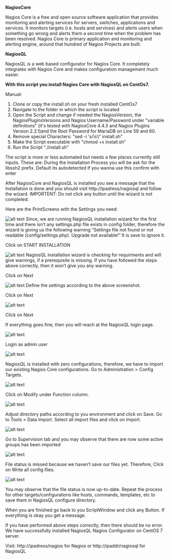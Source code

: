 **NagiosCore**

Nagios Core is a free and open source software application that provides monitoring and alerting services for servers, switches, 
applications and services. It monitors targets (i.e. hosts and services) and alerts users when something go wrong and alerts them a 
second time when the problem has been resolved. Nagios Core is primary application and monitoring and alerting engine, around that 
hundred of Nagios Projects are built.

**NagiosQL**

NagiosQL is a web based configurator for Nagios Core. It completely integrates with Nagios Core and makes configuration management much easier. 


**With this script you install Nagios Core with NagiosQL on CentOs7.**

Manual:

1) Clone or copy the install.sh on your fresh installed CentOs7
2) Navigate to the folder in which the script is located
3) Open the Script and change if needed the NagiosVersion, the NagiosPluginsVersions and Nagios Username/Password under "variable definitions" (it's tested with NagiosCore 4.4.3 and Nagios Plugins Version 2.2.1)and the Root Password for MariaDB on Line 59 and 60.
4) Remove special Characters: "sed -i 's/\r//' install.sh"
5) Make the Script executable with "chmod +x install.sh"
6) Run the Script "./install.sh"

The script is more or less automated but needs a few places currently still inputs.
These are:
During the Installation Process you will be ask for the libssh2 prefix. Default its autodetected if you wanna use this confirm with enter

After NagiosCore and NagiosQL is installed you see a message that the Installation is done and you should visit http://ipadress/nagiosql and follow the wizard. IMPORTENT: Do not click any button until the wizard is not completed. 

Here are the PrintScreens with the Settings you need:

![alt text](https://github.com/elcustrinio/nagioscore-with-nagiosql-centos7/blob/master/NagiosQL%20Web%20Wizard/nagiosql-installation-wizard-01.png)
Since, we are running NagiosQL installation wizard for the first time and there isn’t any settings.php file exists in config folder, therefore the wizard is giving us the following warning “Settings file not found or not readable (config/settings.php). Upgrade not available!” It is save to ignore it.

Click on START INSTALLATION

![alt text](https://github.com/elcustrinio/nagioscore-with-nagiosql-centos7/blob/master/NagiosQL%20Web%20Wizard/nagiosql-installation-wizard-02.png)
NagiosQL installation wizard is checking for requirments and will give warnings, if a prerequisite is missing.
If you have followed the steps above correctly, then it won’t give you any warning.

Click on Next

![alt text](https://github.com/elcustrinio/nagioscore-with-nagiosql-centos7/blob/master/NagiosQL%20Web%20Wizard/nagiosql-installation-wizard-03.png)
Define the settings according to the above screenshot.

Click on Next

![alt text](https://github.com/elcustrinio/nagioscore-with-nagiosql-centos7/blob/master/NagiosQL%20Web%20Wizard/nagiosql-installation-wizard-04.png)

Click on Next

If everything goes fine, then you will reach at the NagiosQL login page.

![alt text](https://github.com/elcustrinio/nagioscore-with-nagiosql-centos7/blob/master/NagiosQL%20Web%20Wizard/nagiosql-installation-wizard-05.png)

Login as admin user

![alt text](https://github.com/elcustrinio/nagioscore-with-nagiosql-centos7/blob/master/NagiosQL%20Web%20Wizard/nagiosql-installation-wizard-06.png)

NagiosQL is installed with zero configurations, therefore, we have to import our existing Nagios Core configurations.
Go to Administration > Config Targets.

![alt text](https://github.com/elcustrinio/nagioscore-with-nagiosql-centos7/blob/master/NagiosQL%20Web%20Wizard/nagiosql-config-target-01.png)

Click on Modify under Function column.

![alt text](https://github.com/elcustrinio/nagioscore-with-nagiosql-centos7/blob/master/NagiosQL%20Web%20Wizard/nagiosql-config-target-02.png)

Adjust directory paths according to you environment and click on Save.
Go to Tools > Data Import.
Select all import files and click on Import.

![alt text](https://github.com/elcustrinio/nagioscore-with-nagiosql-centos7/blob/master/NagiosQL%20Web%20Wizard/nagiosql-config-target-03.png)

Go to Supervision tab and you may observe that there are now some active groups has been imported

![alt text](https://github.com/elcustrinio/nagioscore-with-nagiosql-centos7/blob/master/NagiosQL%20Web%20Wizard/nagiosql-config-target-04.png)

File status is missed because we haven’t save our files yet. Therefore, Click on Write all config files.

![alt text](https://github.com/elcustrinio/nagioscore-with-nagiosql-centos7/blob/master/NagiosQL%20Web%20Wizard/nagiosql-config-target-05.png)

You may observe that the file status is now up-to-date.
Repeat the process for other targets/configurations like hosts, commands, templates, etc to save them in NagiosQL configure directory.

When you are finished go back to you ScriptWindow and click any Button. If everything is okay you get a message.

If you have performed above steps correctly, then there should be no error.
We have successfully installed NagiosQL Nagios Configurator on CentOS 7 server.

Visit: http://ipadress/nagios for Nagios or http://ipaddr/nagiosql for NagiosQL
